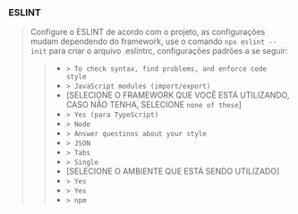 ### ESLINT

> Configure o ESLINT de acordo com o projeto, as configurações mudam dependendo do framework, use o comando `npx eslint --init` para criar o arquivo .eslintrc, configurações padrões a se seguir:
>> * `> To check syntax, find problems, and enforce code style`
>> * `> JavaScript modules (import/export)`
>> * [SELECIONE O FRAMEWORK QUE VOCÊ ESTÁ UTILIZANDO, CASO NÃO TENHA, SELECIONE `none of these`]
>> * `> Yes (para TypeScript)`
>> * `> Node`
>> * `> Answer questinos about your style`
>> * `> JSON`
>> * `> Tabs`
>> * `> Single`
>> * [SELECIONE O AMBIENTE QUE ESTÁ SENDO UTILIZADO]
>> * `> Yes`
>> * `> Yes`
>> * `> npm`
